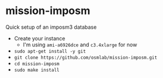 mission-imposm
==============

Quick setup of an imposm3 database

- Create your instance
  - I'm using `ami-a6926dce` and `c3.4xlarge` for now
- `sudo apt-get install -y git`
- `git clone https://github.com/osmlab/mission-imposm.git`
- `cd mission-imposm`
- `sudo make install`
